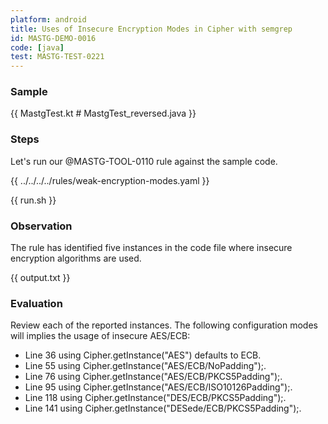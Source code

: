 ```yaml
---
platform: android
title: Uses of Insecure Encryption Modes in Cipher with semgrep
id: MASTG-DEMO-0016
code: [java]
test: MASTG-TEST-0221
---
```


### Sample

{{ MastgTest.kt # MastgTest_reversed.java }}

### Steps

Let's run our @MASTG-TOOL-0110 rule against the sample code.

{{ ../../../../rules/weak-encryption-modes.yaml }}

{{ run.sh }}

### Observation

The rule has identified five instances in the code file where insecure encryption algorithms are used.

{{ output.txt }}

### Evaluation

Review each of the reported instances. The following configuration modes will implies the usage of insecure AES/ECB:

- Line 36 using Cipher.getInstance("AES") defaults to ECB.
- Line 55 using Cipher.getInstance("AES/ECB/NoPadding");.
- Line 76 using Cipher.getInstance("AES/ECB/PKCS5Padding");.
- Line 95 using Cipher.getInstance("AES/ECB/ISO10126Padding");.
- Line 118 using Cipher.getInstance("DES/ECB/PKCS5Padding");.
- Line 141 using Cipher.getInstance("DESede/ECB/PKCS5Padding");.
